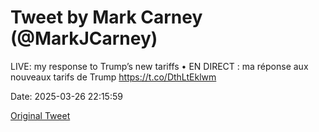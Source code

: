 # Tweet by Mark Carney (@MarkJCarney)

LIVE: my response to Trump’s new tariffs • EN DIRECT : ma réponse aux nouveaux tarifs de Trump https://t.co/DthLtEklwm

Date: 2025-03-26 22:15:59

[Original Tweet](https://x.com/MarkJCarney/status/1905020937977942469)
